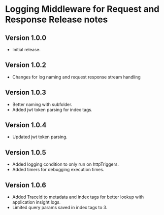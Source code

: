 # Logging Middleware for Request and Response Release notes

## Version 1.0.0

- Initial release.

## Version 1.0.2

- Changes for log naming and request response stream handling

## Version 1.0.3

- Better naming with subfolder. 
- Added jwt token parsing for index tags.

## Version 1.0.4

- Updated jwt token parsing.

## Version 1.0.5

- Added logging condition to only run on httpTriggers. 
- Added timers for debugging execution times.

## Version 1.0.6

- Added TraceId to metadata and index tags for better lookup with application insight logs.
- Limited query params saved in index tags to 3.